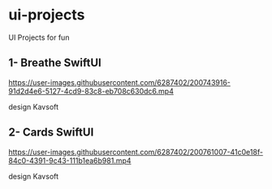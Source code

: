 # ui-projects
UI Projects for fun

## 1- Breathe SwiftUI

https://user-images.githubusercontent.com/6287402/200743916-91d2d4e6-5127-4cd9-83c8-eb708c630dc6.mp4

design Kavsoft

## 2- Cards SwiftUI

https://user-images.githubusercontent.com/6287402/200761007-41c0e18f-84c0-4391-9c43-111b1ea6b981.mp4

design Kavsoft
